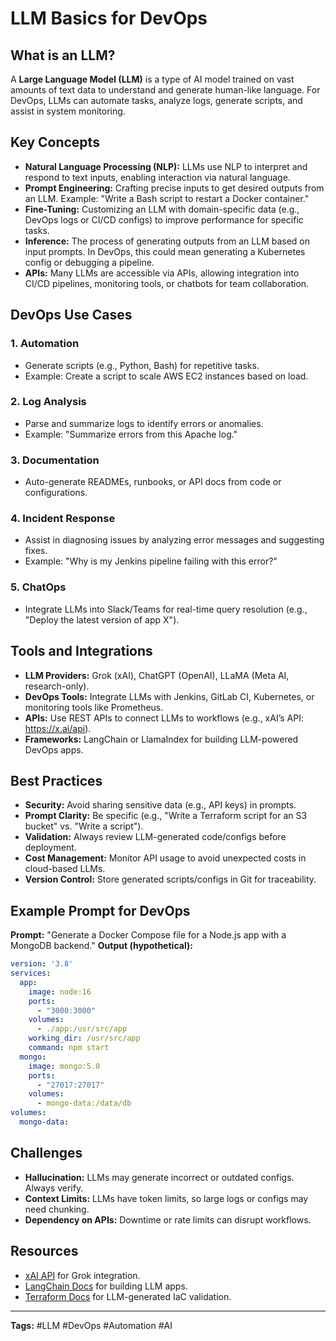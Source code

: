 # LLM Basics for DevOps

## What is an LLM?
A **Large Language Model (LLM)** is a type of AI model trained on vast amounts of text data to understand and generate human-like language. For DevOps, LLMs can automate tasks, analyze logs, generate scripts, and assist in system monitoring.

## Key Concepts
- **Natural Language Processing (NLP):** LLMs use NLP to interpret and respond to text inputs, enabling interaction via natural language.
- **Prompt Engineering:** Crafting precise inputs to get desired outputs from an LLM. Example: "Write a Bash script to restart a Docker container."
- **Fine-Tuning:** Customizing an LLM with domain-specific data (e.g., DevOps logs or CI/CD configs) to improve performance for specific tasks.
- **Inference:** The process of generating outputs from an LLM based on input prompts. In DevOps, this could mean generating a Kubernetes config or debugging a pipeline.
- **APIs:** Many LLMs are accessible via APIs, allowing integration into CI/CD pipelines, monitoring tools, or chatbots for team collaboration.

## DevOps Use Cases
### 1. **Automation**
   - Generate scripts (e.g., Python, Bash) for repetitive tasks.
   - Example: Create a script to scale AWS EC2 instances based on load.
### 2. **Log Analysis**
   - Parse and summarize logs to identify errors or anomalies.
   - Example: "Summarize errors from this Apache log."
### 3. **Documentation**
   - Auto-generate READMEs, runbooks, or API docs from code or configurations.
### 4. **Incident Response**
   - Assist in diagnosing issues by analyzing error messages and suggesting fixes.
   - Example: "Why is my Jenkins pipeline failing with this error?"
### 5. **ChatOps**
   - Integrate LLMs into Slack/Teams for real-time query resolution (e.g., "Deploy the latest version of app X").

## Tools and Integrations
- **LLM Providers:** Grok (xAI), ChatGPT (OpenAI), LLaMA (Meta AI, research-only).
- **DevOps Tools:** Integrate LLMs with Jenkins, GitLab CI, Kubernetes, or monitoring tools like Prometheus.
- **APIs:** Use REST APIs to connect LLMs to workflows (e.g., xAI’s API: https://x.ai/api).
- **Frameworks:** LangChain or LlamaIndex for building LLM-powered DevOps apps.

## Best Practices
- **Security:** Avoid sharing sensitive data (e.g., API keys) in prompts.
- **Prompt Clarity:** Be specific (e.g., "Write a Terraform script for an S3 bucket" vs. "Write a script").
- **Validation:** Always review LLM-generated code/configs before deployment.
- **Cost Management:** Monitor API usage to avoid unexpected costs in cloud-based LLMs.
- **Version Control:** Store generated scripts/configs in Git for traceability.

## Example Prompt for DevOps
**Prompt:** "Generate a Docker Compose file for a Node.js app with a MongoDB backend."
**Output (hypothetical):**
```yaml
version: '3.8'
services:
  app:
    image: node:16
    ports:
      - "3000:3000"
    volumes:
      - ./app:/usr/src/app
    working_dir: /usr/src/app
    command: npm start
  mongo:
    image: mongo:5.0
    ports:
      - "27017:27017"
    volumes:
      - mongo-data:/data/db
volumes:
  mongo-data:
```

## Challenges
- **Hallucination:** LLMs may generate incorrect or outdated configs. Always verify.
- **Context Limits:** LLMs have token limits, so large logs or configs may need chunking.
- **Dependency on APIs:** Downtime or rate limits can disrupt workflows.

## Resources
- [xAI API](https://x.ai/api) for Grok integration.
- [LangChain Docs](https://python.langchain.com/docs/get_started/introduction) for building LLM apps.
- [Terraform Docs](https://www.terraform.io/docs) for LLM-generated IaC validation.

---
**Tags:** #LLM #DevOps #Automation #AI